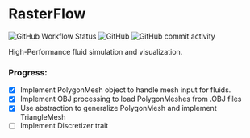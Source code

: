# RasterFlow

![GitHub Workflow Status](https://img.shields.io/github/workflow/status/ArvinSKushwaha/rasterflow/Rust?style=for-the-badge)
![GitHub](https://img.shields.io/github/license/ArvinSKushwaha/rasterflow?style=for-the-badge)
![GitHub commit activity](https://img.shields.io/github/commit-activity/w/ArvinSKushwaha/rasterflow?style=for-the-badge)


High-Performance fluid simulation and visualization.

### Progress:

- [x] Implement PolygonMesh object to handle mesh input for fluids.
- [x] Implement OBJ processing to load PolygonMeshes from .OBJ files
- [x] Use abstraction to generalize PolygonMesh and implement TriangleMesh
- [ ] Implement Discretizer trait
